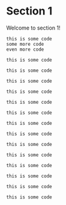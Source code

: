 # Section 1

Welcome to section 1!

```
this is some code
some more code
even more code
```
```
this is some code
```
```
this is some code
```
```
this is some code
```
```
this is some code
```
```
this is some code
```
```
this is some code
```
```
this is some code
```
```
this is some code
```
```
this is some code
```
```
this is some code
```
```
this is some code
```
```
this is some code
```
```
this is some code
```
```
this is some code
```
